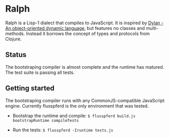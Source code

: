 # Ralph

Ralph is a Lisp-1 dialect that compiles to JavaScript. It is inspired by
[Dylan - An object-oriented dynamic language](http://lispm.dyndns.org/documentation/prefix-dylan/book.annotated/annotated-manual.html), but features no classes and multi-methods. Instead it borrows the concept of types and protocols from Clojure.

## Status

The bootstraping compiler is almost complete and the runtime has matured.
The test suite is passing all tests.

## Getting started

The bootstraping compiler runs with any CommonJS-compatible JavaScript engine.
Currently flusspferd is the only environment that was tested.

- Bootstrap the runtime and compile: 
  `$ flusspferd build.js bootstrapRuntime compileTests`

- Run the tests: 
  `$ flusspferd -Iruntime tests.js`
